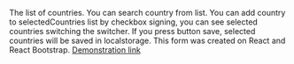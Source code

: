 The list of countries. You can search country from list. You can add country to selectedCountries list by checkbox signing, you can see selected countries switching the switcher. If you press button save, selected countries will be saved in localstorage. This form was created on React and React Bootstrap.
[Demonstration link](https://yelnikov-andrii.github.io/countries/)

